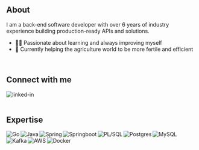 ## About
I am a back-end software developer with over 6 years of industry experience building production-ready APIs and solutions.

- 🧑‍🎓 Passionate about learning and always improving myself
- 🌱 Currently helping the agriculture world to be more fertile and efficient
<br>

## Connect with me
[<img align="left" alt="linked-in" src="https://img.shields.io/badge/linkedin-%230077B5.svg?&style=for-the-badge&logo=linkedin&logoColor=white" />](https://www.linkedin.com/in/matheus-neves1/)
<br>
<br>

## Expertise

<img align="left" alt="Go" src="https://img.shields.io/badge/Go-00ADD8?style=for-the-badge&logo=go&logoColor=white" />
<img align="left" alt="Java" src="https://img.shields.io/badge/Java-ED8B00?style=for-the-badge&logo=java&logoColor=white" />
<img align="left" alt="Spring" src="https://img.shields.io/badge/Spring-6DB33F?style=for-the-badge&logo=spring&logoColor=white" />
<img align="left" alt="Springboot" src="https://img.shields.io/badge/Spring_Boot-F2F4F9?style=for-the-badge&logo=spring-boot" />
<img align="left" alt="PL/SQL" src="https://img.shields.io/badge/PLSQL-F80000?style=for-the-badge&logo=oracle&logoColor=black" />
<img align="left" alt="Postgres" src="https://img.shields.io/badge/postgres-%23316192.svg?&style=for-the-badge&logo=postgresql&logoColor=white" />
<img align="left" alt="MySQL" src="https://img.shields.io/badge/MySQL-005C84?style=for-the-badge&logo=mysql&logoColor=white" />
<img align="left" alt="Kafka" src="https://img.shields.io/badge/Apache_Kafka-231F20?style=for-the-badge&logo=apache-kafka&logoColor=white" />
<img align="left" alt="AWS" src="https://img.shields.io/badge/Amazon_AWS-FF9900?style=for-the-badge&logo=amazonaws&logoColor=white" />
<img align="left" alt="Docker" src="https://img.shields.io/badge/Docker-2CA5E0?style=for-the-badge&logo=docker&logoColor=white" />

<br>
